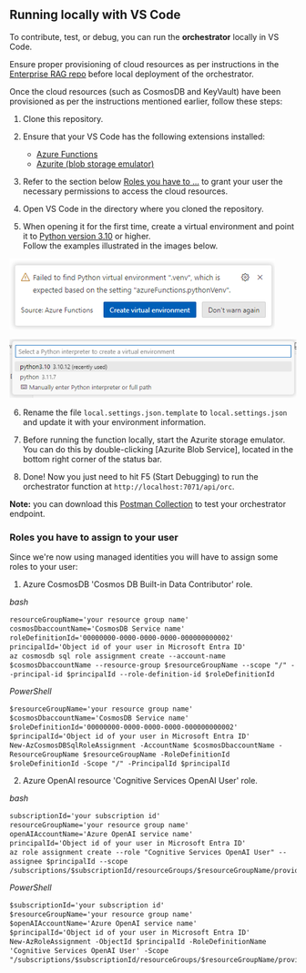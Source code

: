 ## Running locally with VS Code

To contribute, test, or debug, you can run the **orchestrator** locally in VS Code.  
   
Ensure proper provisioning of cloud resources as per instructions in the [Enterprise RAG repo](https://github.com/Azure/GPT-RAG?tab=readme-ov-file#getting-started) before local deployment of the orchestrator.

Once the cloud resources (such as CosmosDB and KeyVault) have been provisioned as per the instructions mentioned earlier, follow these steps:  
   
1. Clone this repository.  
   
2. Ensure that your VS Code has the following extensions installed:  
  
   - [Azure Functions](https://marketplace.visualstudio.com/items?itemName=ms-azuretools.vscode-azurefunctions)  
   - [Azurite (blob storage emulator)](https://marketplace.visualstudio.com/items?itemName=Azurite.azurite)  
   
3. Refer to the section below [Roles you have to ...](#roles-you-have-to-assign-to-your-user) to grant your user the necessary permissions to access the cloud resources.  
   
4. Open VS Code in the directory where you cloned the repository.  
   
5. When opening it for the first time, create a virtual environment and point it to [Python version 3.10](https://www.python.org/downloads/release/python-31011/) or higher. <BR>Follow the examples illustrated in the images below.  

![Creating Python Environment 01](media/06.03.2024_12.15.23_REC.png)

![Creating Python Environment 02](media/06.03.2024_12.16.15_REC.png)
   
6. Rename the file `local.settings.json.template` to `local.settings.json` and update it with your environment information.  
   
7. Before running the function locally, start the Azurite storage emulator. You can do this by double-clicking [Azurite Blob Service], located in the bottom right corner of the status bar.

8. Done! Now you just need to hit F5 (Start Debugging) to run the orchestrator function at  `http://localhost:7071/api/orc`.

**Note:** you can download this [Postman Collection](../tests/gpt-rag-orchestration.postman_collection.json) to test your orchestrator endpoint.

### Roles you have to assign to your user

Since we're now using managed identities you will have to assign some roles to your user:

1. Azure CosmosDB 'Cosmos DB Built-in Data Contributor' role.

*bash*
```
resourceGroupName='your resource group name'
cosmosDbaccountName='CosmosDB Service name'
roleDefinitionId='00000000-0000-0000-0000-000000000002'
principalId='Object id of your user in Microsoft Entra ID'
az cosmosdb sql role assignment create --account-name $cosmosDbaccountName --resource-group $resourceGroupName --scope "/" --principal-id $principalId --role-definition-id $roleDefinitionId
```

*PowerShell*
```
$resourceGroupName='your resource group name'
$cosmosDbaccountName='CosmosDB Service name'
$roleDefinitionId='00000000-0000-0000-0000-000000000002'
$principalId='Object id of your user in Microsoft Entra ID'
New-AzCosmosDBSqlRoleAssignment -AccountName $cosmosDbaccountName -ResourceGroupName $resourceGroupName -RoleDefinitionId $roleDefinitionId -Scope "/" -PrincipalId $principalId
```

2. Azure OpenAI resource 'Cognitive Services OpenAI User' role.

*bash*
```
subscriptionId='your subscription id'
resourceGroupName='your resource group name'
openAIAccountName='Azure OpenAI service name'
principalId='Object id of your user in Microsoft Entra ID'
az role assignment create --role "Cognitive Services OpenAI User" --assignee $principalId --scope /subscriptions/$subscriptionId/resourceGroups/$resourceGroupName/providers/Microsoft.CognitiveServices/accounts/$openAIAccountName
```

*PowerShell*
```
$subscriptionId='your subscription id'
$resourceGroupName='your resource group name'
$openAIAccountName='Azure OpenAI service name'
$principalId='Object id of your user in Microsoft Entra ID'
New-AzRoleAssignment -ObjectId $principalId -RoleDefinitionName 'Cognitive Services OpenAI User' -Scope "/subscriptions/$subscriptionId/resourceGroups/$resourceGroupName/providers/Microsoft.CognitiveServices/accounts/$openAIAccountName"
```